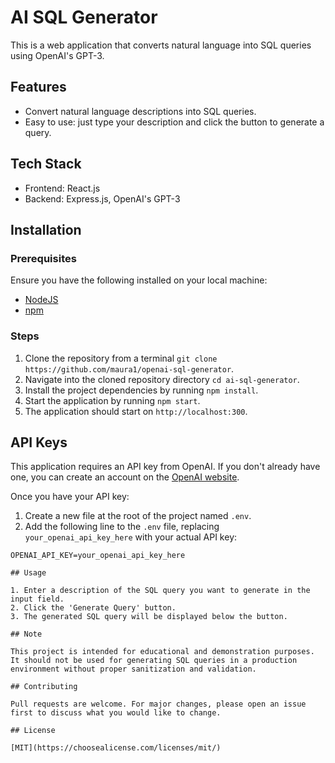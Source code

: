 # AI SQL Generator

This is a web application that converts natural language into SQL queries using OpenAI's GPT-3.

## Features

-   Convert natural language descriptions into SQL queries.
-   Easy to use: just type your description and click the button to generate a query.

## Tech Stack

-   Frontend: React.js
-   Backend: Express.js, OpenAI's GPT-3

## Installation

### Prerequisites

Ensure you have the following installed on your local machine:

-   [NodeJS](https://nodejs.org/en/download/)
-   [npm](https://www.npmjs.com/get-npm)

### Steps

1. Clone the repository from a terminal `git clone https://github.com/maura1/openai-sql-generator`.
2. Navigate into the cloned repository directory `cd ai-sql-generator`.
3. Install the project dependencies by running `npm install`.
4. Start the application by running `npm start`.
5. The application should start on `http://localhost:300`.

## API Keys

This application requires an API key from OpenAI. If you don't already have one, you can create an account on the [OpenAI website](https://beta.openai.com/signup/).

Once you have your API key:

1. Create a new file at the root of the project named `.env`.
2. Add the following line to the `.env` file, replacing `your_openai_api_key_here` with your actual API key:

```env
OPENAI_API_KEY=your_openai_api_key_here

## Usage

1. Enter a description of the SQL query you want to generate in the input field.
2. Click the 'Generate Query' button.
3. The generated SQL query will be displayed below the button.

## Note

This project is intended for educational and demonstration purposes. It should not be used for generating SQL queries in a production environment without proper sanitization and validation.

## Contributing

Pull requests are welcome. For major changes, please open an issue first to discuss what you would like to change.

## License

[MIT](https://choosealicense.com/licenses/mit/)
```

